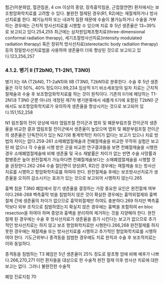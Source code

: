 험군(미분화암, 혈관침윤, 4 cm 이상의 종양, 장측흉막침윤, 근접절연면) 환자에서는 보조항암화학치료를 고려할 수 있다. 불완전 절제된 경우(R1, R2)에는 재절제하거나 방사선치료를 한다. 폐기능저하 또는 내과적 질환 때문에 수술이 불가능하거나 수술을 거부하는 경우에는 근치적 방사선치료를 시행할 수 있으며 치료 후 5년 생존율은 13~39%로 보고되고 있다.254,255 최근에는 삼차원입체조형치료(three-dimensional conformal radiation therapy), 세기조절방사선치료(intensity modulated radiation therapy) 혹은 정위적 방사선치료(stereotactic body radiation therapy)등의 정밀방사선치료법을 사용하여 생존율이 더욱 향상된 것으로 보고되고 있다.123,256,257

### 4.1.2. 병기 II (T2bN0, T1-2N1, T3N0)

병기 II는 IIA (T2bN0, T1-2aN1)와 IIB (T3N0, T2bN1)로 분류한다. 수술 후 5년 생존율은 각각 50%, 40% 정도이다.99,234 임상적 II기 비소세포암의 일차 치료는 근치적절제술과 수술 후 보조항암화학치료를 하는 것이 원칙이다. 기존의 II기에 해당하는 T1-2N1과 T3N0 군뿐 아니라 개정된 제7차 병기분류에서 새롭게 II기에 포함된 T2bN0 군에서도 보조항암화학치료가 유의하게 생존율을 향상시키는 것으로 보고되어 있다.151,152,258

N1 림프절의 전이 양상에 따라 엽림프절 전이군과 엽외 및 폐문부림프절 전이군의 생존율을 비교한 결과 엽림프절 전이군에서 생존율이 높았으며 엽외 및 폐문부림프절 전이군의 생존율은 단독전이가 있는 N2기와 통계학적인 차이가 없다는 보고가 있으나 치료 방법의 차이는 없다.259-261 소매폐엽절제술과 전폐절제술을 비교한 무작위 실험은 보고된 바 없으나 각 수술을 시행 받은 군을 비교한 연구결과들을 보면 전폐절제술을 시행한 경우 소매폐엽절제술에 비해 생존율 및 국소 재발률은 차이가 없는 반면 수술 사망률과 합병증은 높아 완전절제가 가능하다면 전폐절제술보다는 소매폐엽절제술을 시행할 것을 권장한다.262-264 수술 절단면이 양성(R1, R2)인 경우에는 재절제술 또는 방사선치료를 시행하고 항암화학치료를 하여야 한다. 완전절제술 후에는 보조방사선치료가 생존율을 오히려 감소시키는 효과가 있는 것으로 보고되어 시행하지 않는다.265

흉벽 침윤 T3N0 폐암에서 장기 생존율을 결정하는 가장 중요한 요인은 완전절제 여부이다.266-268 벽측흉막 밖을 침범하지 않은 것이 확실한 경우에는 흉막외절제와 흉벽절제 간에 생존율의 차이가 없으므로 흉막외절제만 하여도 충분하다.269 하지만 벽측흉막보다 외부 조직으로 침범하였는지 확실치 않은 경우에는 흉벽을 포함하여 en bloc resection을 하여야 하며 종양과 흉벽을 분리하여 제거하는 것을 지양해야 한다. 완전절제 된 경우에는 수술 후 방사선치료가 생존율을 증가 시킨다는 보고가 없으므로 추가적인 방사선치료는 하지 않고 보조 항암화학치료만 시행한다.266,268 완전절제를 하지 못한 경우에는 재절제술 또는 방사선치료를 시행하고 추가적인 항암화학치료를 시행하여야 한다. 기도근위부나 종격동을 침범한 경우에도 치료 원칙과 수술 후 보조적치료는 이와 동일하다.

종격동을 침범하는 T3 폐암은 5년 생존율이 25% 정도로 말초형 암에 비해 예후가 나쁘다.266,270,271 이런 환자들을 대상으로 한 수술적 완전 절제 이후 방사선 치료에 대한 보고는 없다. 그러나 불완전한 수술적

폐암 진료지침
<PAGE>70